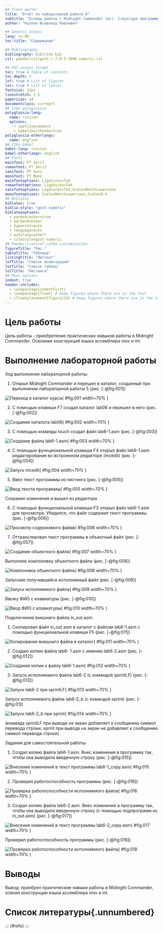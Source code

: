 ```yaml
---
## Front matter
title: "Отчёт по лабораторной работе 6"
subtitle: "Основы работы с Midnight Commander (mc). Структура программы на языке ассемблера NASM."
author: "Козлов Всеволод Павлович"

## Generic otions
lang: ru-RU
toc-title: "Содержание"

## Bibliography
bibliography: bib/cite.bib
csl: pandoc/csl/gost-r-7-0-5-2008-numeric.csl

## Pdf output format
toc: true # Table of contents
toc-depth: 2
lof: true # List of figures
lot: true # List of tables
fontsize: 12pt
linestretch: 1.5
papersize: a4
documentclass: scrreprt
## I18n polyglossia
polyglossia-lang:
  name: russian
  options:
	- spelling=modern
	- babelshorthands=true
polyglossia-otherlangs:
  name: english
## I18n babel
babel-lang: russian
babel-otherlangs: english
## Fonts
mainfont: PT Serif
romanfont: PT Serif
sansfont: PT Sans
monofont: PT Mono
mainfontoptions: Ligatures=TeX
romanfontoptions: Ligatures=TeX
sansfontoptions: Ligatures=TeX,Scale=MatchLowercase
monofontoptions: Scale=MatchLowercase,Scale=0.9
## Biblatex
biblatex: true
biblio-style: "gost-numeric"
biblatexoptions:
  - parentracker=true
  - backend=biber
  - hyperref=auto
  - language=auto
  - autolang=other*
  - citestyle=gost-numeric
## Pandoc-crossref LaTeX customization
figureTitle: "Рис."
tableTitle: "Таблица"
listingTitle: "Листинг"
lofTitle: "Список иллюстраций"
lotTitle: "Список таблиц"
lolTitle: "Листинги"
## Misc options
indent: true
header-includes:
  - \usepackage{indentfirst}
  - \usepackage{float} # keep figures where there are in the text
  - \floatplacement{figure}{H} # keep figures where there are in the text
---
```


# Цель работы

Цель работы - приобретение практических навыков работы в Midnight Commander. Освоение конструкций языка ассемблера mov и int.

# Выполнение лабораторной работы

Ход выполнения лабораторной работы: 

1) Открыл Midnight Commander и перешел в каталог, созданный при выполнении лабораторной работы 5 (рис. [-@fig:001])

![Переход в каталог курса](image/001.png){ #fig:001 width=70% }

2) С помощью клавиши F7 создал каталог lab06 и перешел в него (рис. [-@fig:002])

![Создание каталога lab06](image/002.png){ #fig:002 width=70% }

3) С помощью команды  touch создал файл lab6-1.asm (рис. [-@fig:003])

![Создание файла lab6-1.asm](image/003.png){ #fig:003 width=70% }

4) С помощью функциональной клавиши F4 открыл файл lab6-1.asm редактирования во встроенном редакторе (mcedit) (рис. [-@fig:004])

![Запуск mcedit](image/004.png){ #fig:004 width=70% }

5) Ввел текст программы из листинга (рис. [-@fig:005])

![Ввод текста программы](image/005.png){ #fig:005 width=70% }

Сохранил изменения и вышел из редактора

6) С помощью функциональной клавиши F3 открыл файл lab6-1.asm для просмотра. Убедился, что файл содержит текст программы.  (рис. [-@fig:006])

![Просмотр содержимого файав](image/006.png){ #fig:006 width=70% }

7) Оттранслировал текст программы в объектный файл (рис. [-@fig:007])

![Создание объектного файла](image/007.png){ #fig:007 width=70% }

Выполняю компоновку объектного файла (рис. [-@fig:008])

![Компоновка объектного файла](image/008.png){ #fig:008 width=70% }

Запускаю получившийся исполняемый файл (рис. [-@fig:009])

![Запуск исполняемого файла](image/009.png){ #fig:009 width=70% }

Ввожу ФИО с клавиатуры (рис. [-@fig:010])

![Ввод ФИО с клавиатуры](image/010.png){ #fig:010 width=70% }

Подключение внешнего файла in_out.asm:

1) Скопировал файл in_out.asm в каталог с файлом lab6-1.asm с помощью функциональной клавиши F5 (рис. [-@fig:011])

![Копирование внешнего файла в каталог](image/011.png){ #fig:011 width=70% }

2) Создаю копию файла lab6- 1.asm с именем lab6-2.asm (рис. [-@fig:012])

![Создание копии к файлу lab6-1.asm](image/012.png){ #fig:012 width=70% }

3) Запуск исполняемого файла lab6-2 (с командой sprintLF) (рис. [-@fig:013])

![Запуск lab6-2 при sprintLF](image/013.png){ #fig:013 width=70% }

Запуск исполняемого файла lab6-2_b (с командой sprint) (рис. [-@fig:01])

![Запуск lab6-2_b при sprint](image/014.png){ #fig:014 width=70% }

(команда sprintLF при выводе на экран добавляет к сообщению символ перевода строки; sprint при выводе на экран не добавляет к сообщению символ перевода строки)

Задания для самостоятельной работы:

1) Создал копию файла lab6-1.asm. Внес изменения в программу так, чтобы она выводила введенную строку (рис. [-@fig:015])

![Внесение изменений в текст программы lab6-1_copy.asm](image/015.png){ #fig:015 width=70% }

2) Проверил работоспособность программы (рис. [-@fig:016])

![Проверка работоспособности исполняемого файла](image/016.png){ #fig:016 width=70% }

3) Создал копию файла lab6-2.asm. Внес изменения в программу так, чтобы она выводила введенную строку (с помощью подпрограмм из in_out.asm) (рис. [-@fig:017])

![Внесение изменений в текст программы lab6-2_copy.asm](image/017.png){ #fig:017 width=70% }

Проверил работоспособность программы (рис. [-@fig:018])

![Проверка работоспособности исполняемого файла](image/018.png){ #fig:018 width=70% }

# Выводы

Вывод: приобрел практические навыки работы в Midnight Commander, освоил конструкции языка ассемблера mov и int.

# Список литературы{.unnumbered}

::: {#refs}
:::

